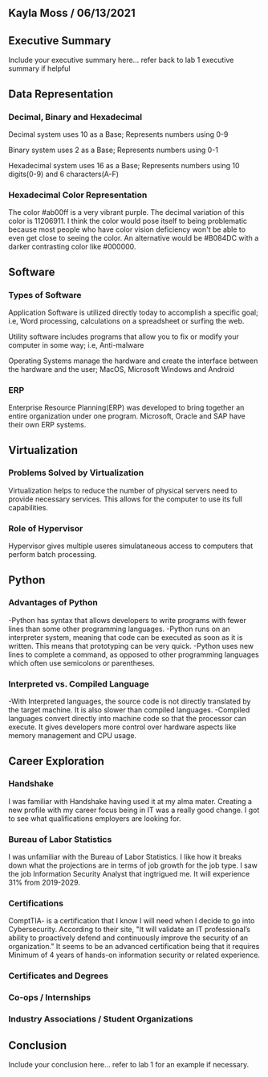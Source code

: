 ## Kayla Moss / 06/13/2021

## Executive Summary
Include your executive summary here... refer back to lab 1 executive summary if helpful

## Data Representation
### Decimal, Binary and Hexadecimal
Decimal system uses 10 as a Base; Represents numbers using 0-9

Binary system uses 2 as a Base; Represents numbers using 0-1

Hexadecimal system uses 16 as a Base;  Represents numbers using 10 digits(0-9) and 6 characters(A-F) 
### Hexadecimal Color Representation
The color #ab00ff is a very vibrant purple. The decimal variation of this color is 11206911. I think the color would pose itself to being problematic because most people who have color vision deficiency won't be able to even get close to seeing the color. An alternative would be #B084DC with a darker contrasting color like #000000.
## Software
### Types of Software
Application Software is utilized directly today to accomplish a specific goal; i.e, Word processing, calculations on a spreadsheet or surfing the web.

Utility software includes programs that allow you to fix or modify your computer in some way; i.e, Anti-malware

Operating Systems manage the hardware and create the interface between the hardware and the user; MacOS, Microsoft Windows and Android
### ERP
Enterprise Resource Planning(ERP) was developed to bring together an entire organization under one program. Microsoft, Oracle and SAP have their own ERP systems.
## Virtualization
### Problems Solved by Virtualization
Virtualization helps to reduce the number of physical servers need to provide necessary services. This allows for the computer to use its full capabilities. 
### Role of Hypervisor
Hypervisor gives multiple useres simulataneous access to computers that perform batch processing.
## Python
### Advantages of Python
-Python has syntax that allows developers to write programs with fewer lines than some other programming languages.
-Python runs on an interpreter system, meaning that code can be executed as soon as it is written. This means that prototyping can be very quick.
-Python uses new lines to complete a command, as opposed to other programming languages which often use semicolons or parentheses.
### Interpreted vs. Compiled Language
-With Interpreted languages, the source code is not directly translated by the target machine. It is also slower than compiled languages. 
-Compiled languages convert directly into machine code so that the processor can execute. It gives developers more control over hardware aspects like memory management and CPU usage. 
## Career Exploration
### Handshake
I was familiar with Handshake having used it at my alma mater. Creating a new profile with my career focus being in IT was a really good change. I got to see what qualifications employers are looking for.
### Bureau of Labor Statistics
I was unfamiliar with the Bureau of Labor Statistics. I like how it breaks down what the projections are in terms of job growth for the job type. I saw the job Information Security Analyst that ingtrigued me. It will experience 31% from 2019-2029.
### Certifications
ComptTIA- is a certification that I know I will need when I decide to go into Cybersecurity. According to their site, "It will validate an IT professional’s ability to proactively defend and continuously improve the security of an organization." It seems to be an advanced certification being that it requires Minimum of 4 years of hands-on information security or related experience. 
### Certificates and Degrees
### Co-ops / Internships
### Industry Associations / Student Organizations

## Conclusion
Include your conclusion here... refer to lab 1 for an example if necessary.
